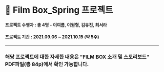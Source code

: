 # :tulip: Film Box_Spring 프로젝트

#### 프로젝트 수행자 : 총 4명 - 이여름, 이원형, 김유진, 최서라
#### 프로젝트 기간 : 2021.09.06 ~ 2021.10.15 (약 5주)

----
### 해당 프로젝트에 대한 자세한 내용은 "FILM BOX 소개 및 스토리보드" PDF파일(총 84p)에서 확인 가능합니다.
